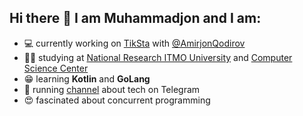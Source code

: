 ## Hi there 👋 I am Muhammadjon and I am:

- :computer: currently working on [TikSta](https://play.google.com/store/apps/details?id=com.tiksta.test4) with [@AmirjonQodirov](https://github.com/AmirjonQodirov)
- :man_student: studying at [National Research ITMO University](https://en.itmo.ru/en/) and [Computer Science Center](https://compscicenter.ru/)
- :grin: learning **Kotlin** and **GoLang**
- :page_with_curl: running [channel](https://t.me/foogler) about tech on Telegram
- :heart_eyes: fascinated about concurrent programming

<!--
**MrHakimov/MrHakimov** is a ✨ _special_ ✨ repository because its `README.md` (this file) appears on your GitHub profile.

Here are some ideas to get you started:

- 🔭 I’m currently working on ...
- 🌱 I’m currently learning ...
- 👯 I’m looking to collaborate on ...
- 🤔 I’m looking for help with ...
- 💬 Ask me about ...
- 📫 How to reach me: ...
- 😄 Pronouns: ...
- ⚡ Fun fact: ...
-->
